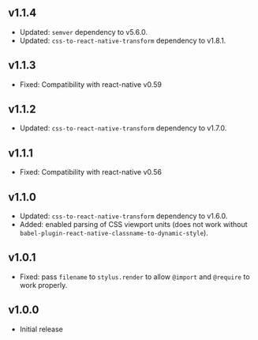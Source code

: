 ## v1.1.4

- Updated: `semver` dependency to v5.6.0.
- Updated: `css-to-react-native-transform` dependency to v1.8.1.

## v1.1.3

- Fixed: Compatibility with react-native v0.59

## v1.1.2

- Updated: `css-to-react-native-transform` dependency to v1.7.0.

## v1.1.1

- Fixed: Compatibility with react-native v0.56

## v1.1.0

- Updated: `css-to-react-native-transform` dependency to v1.6.0.
- Added: enabled parsing of CSS viewport units (does not work without `babel-plugin-react-native-classname-to-dynamic-style`).

## v1.0.1

- Fixed: pass `filename` to `stylus.render` to allow `@import` and `@require` to work properly.

## v1.0.0

- Initial release
